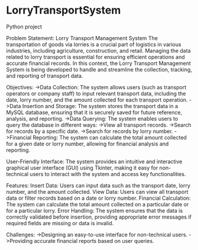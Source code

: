 # LorryTransportSystem
Python project

Problem Statement: Lorry Transport Management System
The transportation of goods via lorries is a crucial part of logistics in various industries, including agriculture, construction, and retail. Managing the data related to lorry transport is essential for ensuring efficient operations and accurate financial records. In this context, the Lorry Transport Management System is being developed to handle and streamline the collection, tracking, and reporting of transport data.

Objectives:
->Data Collection: The system allows users (such as transport operators or company staff) to input relevant transport data, including the date, lorry number, and the amount collected for each transport operation.
->Data Insertion and Storage: The system stores the transport data in a MySQL database, ensuring that it is securely saved for future reference, analysis, and reporting.
->Data Querying: The system enables users to query the database in different ways:
->View all transport records.
->Search for records by a specific date.
->Search for records by lorry number.
->Financial Reporting: The system can calculate the total amount collected for a given date or lorry number, allowing for financial analysis and reporting.

User-Friendly Interface: The system provides an intuitive and interactive graphical user interface (GUI) using Tkinter, making it easy for non-technical users to interact with the system and access key functionalities.

Features:
Insert Data: Users can input data such as the transport date, lorry number, and the amount collected.
View Data: Users can view all transport data or filter records based on a date or lorry number.
Financial Calculation: The system can calculate the total amount collected on a particular date or for a particular lorry.
Error Handling: The system ensures that the data is correctly validated before insertion, providing appropriate error messages if required fields are missing or data is invalid.

Challenges:
->Designing an easy-to-use interface for non-technical users.
->Providing accurate financial reports based on user queries.
